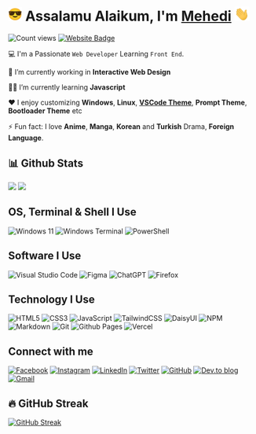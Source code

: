   <h1>
    <b><img src="./assets/smilefacesunglass.png" width="28"> Assalamu Alaikum, I'm <a href="https://github.com/devbytemehedi">Mehedi</a>  <img src="./assets/hello.png" width="30"> </b> 
  </h1>
  
 ![Count views](https://komarev.com/ghpvc/?username=devbytemehedi&color=1a71ff&style=for-the-badge&label=👀) <!--&label=Visitors-->[![Website Badge](https://img.shields.io/badge/MHDEV-1a71ff?style=for-the-badge&labelColor=gray&logo=firefox&logoColor=white)](https://dub.sh/mhdev)


<!--![Visitors](https://komarev.com/ghpvc/?username=devbytemehedi&style=flat&logo=github&logoColor=white&label=Visitors)-->

<!--[![My resume](https://img.shields.io/badge/-Resume-1a71ff)](https://resume.io/r/wIZvxMmqH)-->

💻 I'm a Passionate `Web Developer` Learning `Front End`.
  
💼 I’m currently working in ****Interactive Web Design****

👨‍💻 I’m currently learning ****Javascript****

♥️ I enjoy customizing **Windows**, **Linux**, **[VSCode Theme](https://dub.sh/clearview)**, **Prompt Theme**, **Bootloader Theme** etc

⚡ Fun fact: I love **Anime**, **Manga**, **Korean** and **Turkish** Drama, **Foreign Language**.

<div>	
 
 ## 📊 Github Stats
  <img height="180em" src="https://github-readme-stats.vercel.app/api/top-langs/?username=devbytemehedi&&layout=compact&&hide_border=true&theme=github_dark&cache_seconds=1000&custom_title=Languages" />
  <img height="180em" src="https://github-readme-stats.vercel.app/api?username=devbytemehedi&&layout=compact&&hide_border=true&theme=github_dark&show_icons=true&count_private=true&include_all_commits=true&custom_title=Stats"/>
</div>

## OS, Terminal & Shell I Use
![Windows 11](https://img.shields.io/badge/Windows%2011-%230079d5.svg?style=for-the-badge&logo=Windows%2011&logoColor=white) ![Windows Terminal](https://img.shields.io/badge/Windows%20Terminal-%234D4D4D.svg?style=for-the-badge&logo=windows-terminal&logoColor=white) ![PowerShell](https://img.shields.io/badge/PowerShell-%235391FE.svg?style=for-the-badge&logo=powershell&logoColor=white)

## Software I Use
![Visual Studio Code](https://img.shields.io/badge/Visual%20Studio%20Code-0078d7.svg?style=for-the-badge&logo=visual-studio-code&logoColor=white) ![Figma](https://img.shields.io/badge/figma-%23F24E1E.svg?style=for-the-badge&logo=figma&logoColor=white) ![ChatGPT](https://img.shields.io/badge/chatGPT-74aa9c?style=for-the-badge&logo=openai&logoColor=white) ![Firefox](https://img.shields.io/badge/Firefox-FF7139?style=for-the-badge&logo=Firefox-Browser&logoColor=white)

## Technology I Use
![HTML5](https://img.shields.io/badge/html5-%23E34F26.svg?style=for-the-badge&logo=html5&logoColor=white) ![CSS3](https://img.shields.io/badge/css3-%231572B6.svg?style=for-the-badge&logo=css3&logoColor=white) ![JavaScript](https://img.shields.io/badge/javascript-%23323330.svg?style=for-the-badge&logo=javascript&logoColor=%23F7DF1E) ![TailwindCSS](https://img.shields.io/badge/tailwindcss-%2338B2AC.svg?style=for-the-badge&logo=tailwind-css&logoColor=white) ![DaisyUI](https://img.shields.io/badge/daisyui-5A0EF8?style=for-the-badge&logo=daisyui&logoColor=white) ![NPM](https://img.shields.io/badge/NPM-%23CB3837.svg?style=for-the-badge&logo=npm&logoColor=white) ![Markdown](https://img.shields.io/badge/markdown-%23000000.svg?style=for-the-badge&logo=markdown&logoColor=white) ![Git](https://img.shields.io/badge/git-%23F05033.svg?style=for-the-badge&logo=git&logoColor=white) ![Github Pages](https://img.shields.io/badge/github%20pages-121013?style=for-the-badge&logo=github&logoColor=white) ![Vercel](https://img.shields.io/badge/vercel-%23000000.svg?style=for-the-badge&logo=vercel&logoColor=white)

## Connect with me
[![Facebook](https://img.shields.io/badge/Facebook-%231877F2.svg?style=for-the-badge&logo=Facebook&logoColor=white)](https://facebook.com/iamrealmehedi) [![Instagram](https://img.shields.io/badge/Instagram-%23E4405F.svg?style=for-the-badge&logo=Instagram&logoColor=white)](http://instagram.com/iamrealmehedi) [![LinkedIn](https://img.shields.io/badge/linkedin-%230077B5.svg?style=for-the-badge&logo=linkedin&logoColor=white)](https://www.linkedin.com/in/devbytemehedi/) [![Twitter](https://img.shields.io/badge/Twitter-%231DA1F2.svg?style=for-the-badge&logo=Twitter&logoColor=white)](https://twitter.com/devbytemehedi)
[![GitHub](https://img.shields.io/badge/github-%23121011.svg?style=for-the-badge&logo=github&logoColor=white)](https://github.com/devbytemehedi)  [![Dev.to blog](https://img.shields.io/badge/dev.to-0A0A0A?style=for-the-badge&logo=dev.to&logoColor=white)](https://dev.to/devbytemehedi) [![Gmail](https://img.shields.io/badge/Gmail-D14836?style=for-the-badge&logo=gmail&logoColor=white)](mailto:devbytemehedi@gmail.com)

## 🔥 GitHub Streak
[![GitHub Streak](https://streak-stats.demolab.com?user=devbytemehedi&theme=github-dark&hide_border=true&date_format=j%20M%5B%20Y%5D&card_width=1080)](https://git.io/streak-stats)
